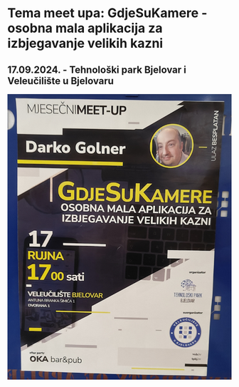 # Tema meet upa: GdjeSuKamere - osobna mala aplikacija za izbjegavanje velikih kazni

## 17.09.2024. - Tehnološki park Bjelovar i Veleučilište u Bjelovaru
![alt](/GdjeSuKamere/images/plakat.jpg)
